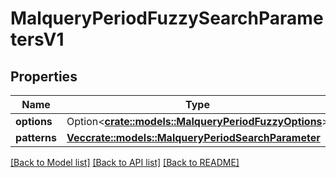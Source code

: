 # MalqueryPeriodFuzzySearchParametersV1

## Properties

Name | Type | Description | Notes
------------ | ------------- | ------------- | -------------
**options** | Option<[**crate::models::MalqueryPeriodFuzzyOptions**](malquery.FuzzyOptions.md)> |  | [optional]
**patterns** | [**Vec<crate::models::MalqueryPeriodSearchParameter>**](malquery.SearchParameter.md) |  |

[[Back to Model list]](./README.md#documentation-for-models) [[Back to API list]](./README.md#documentation-for-api-endpoints) [[Back to README]](../README.md)
